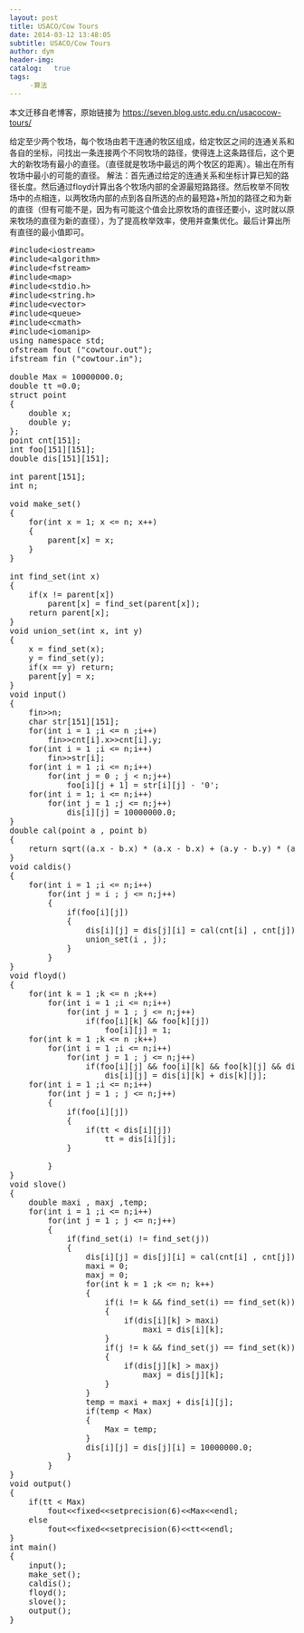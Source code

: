 ```yaml
---
layout: post
title: USACO/Cow Tours
date: 2014-03-12 13:48:05
subtitle: USACO/Cow Tours
author: dym
header-img:
catalog:   true
tags:
     -算法
---
```


本文迁移自老博客，原始链接为 <https://seven.blog.ustc.edu.cn/usacocow-tours/>

给定至少两个牧场，每个牧场由若干连通的牧区组成，给定牧区之间的连通关系和各自的坐标，问找出一条连接两个不同牧场的路径，使得连上这条路径后，这个更大的新牧场有最小的直径。（直径就是牧场中最远的两个牧区的距离）。输出在所有牧场中最小的可能的直径。
解法：首先通过给定的连通关系和坐标计算已知的路径长度。然后通过floyd计算出各个牧场内部的全源最短路路径。然后枚举不同牧场中的点相连，以两牧场内部的点到各自所选的点的最短路+所加的路径之和为新的直径（但有可能不是，因为有可能这个值会比原牧场的直径还要小，这时就以原来牧场的直径为新的直径），为了提高枚举效率，使用并查集优化。最后计算出所有直径的最小值即可。
<pre class = "brush:[cpp]">
#include&lt;iostream&gt;
#include&lt;algorithm&gt;
#include&lt;fstream&gt;
#include&lt;map&gt;
#include&lt;stdio.h&gt;
#include&lt;string.h&gt;
#include&lt;vector&gt;
#include&lt;queue&gt;
#include&lt;cmath&gt;
#include&lt;iomanip&gt;
using namespace std;
ofstream fout ("cowtour.out");
ifstream fin ("cowtour.in");

double Max = 10000000.0;
double tt =0.0;
struct point
{
	double x;
	double y;
};
point cnt[151];
int foo[151][151];
double dis[151][151];

int parent[151];
int n;

void make_set()
{
    for(int x = 1; x <= n; x++)
    {
        parent[x] = x;
    }
}

int find_set(int x)
{
    if(x != parent[x])
        parent[x] = find_set(parent[x]);
    return parent[x];
}
void union_set(int x, int y)
{
    x = find_set(x);
    y = find_set(y);
    if(x == y) return;
	parent[y] = x;    
}
void input()
{
	fin&gt;&gt;n;
	char str[151][151];
	for(int i = 1 ;i <= n ;i++)
		fin&gt;&gt;cnt[i].x&gt;&gt;cnt[i].y;
	for(int i = 1 ;i <= n;i++)
		fin&gt;&gt;str[i];
	for(int i = 1 ;i <= n;i++)
		for(int j = 0 ; j < n;j++)
			foo[i][j + 1] = str[i][j] - '0';
	for(int i = 1; i <= n;i++)
		for(int j = 1 ;j <= n;j++)
			dis[i][j] = 10000000.0;
}
double cal(point a , point b)
{
	return sqrt((a.x - b.x) * (a.x - b.x) + (a.y - b.y) * (a.y - b.y));
}
void caldis()
{
	for(int i = 1 ;i <= n;i++)
		for(int j = i ; j <= n;j++)
		{
			if(foo[i][j])
			{	
				dis[i][j] = dis[j][i] = cal(cnt[i] , cnt[j]);
				union_set(i , j);
			}		   
		}
}
void floyd()
{
	for(int k = 1 ;k <= n ;k++)
		for(int i = 1 ;i <= n;i++)
			for(int j = 1 ; j <= n;j++)
				if(foo[i][k] && foo[k][j])
					foo[i][j] = 1;
	for(int k = 1 ;k <= n ;k++)
		for(int i = 1 ;i <= n;i++)
			for(int j = 1 ; j <= n;j++)
				if(foo[i][j] && foo[i][k] && foo[k][j] && dis[i][j] > dis[i][k] + dis[k][j])
					dis[i][j] = dis[i][k] + dis[k][j];
	for(int i = 1 ;i <= n;i++)
		for(int j = 1 ; j <= n;j++)
		{
			if(foo[i][j])			
			{
				if(tt < dis[i][j])
					tt = dis[i][j];
			}

		}
}
void slove()
{
	double maxi , maxj ,temp;
	for(int i = 1 ;i <= n;i++)
		for(int j = 1 ; j <= n;j++)
		{
			if(find_set(i) != find_set(j))
			{
				dis[i][j] = dis[j][i] = cal(cnt[i] , cnt[j]);
				maxi = 0;
				maxj = 0;
				for(int k = 1 ;k <= n; k++)
				{
					if(i != k && find_set(i) == find_set(k))
					{
						if(dis[i][k] > maxi)
							maxi = dis[i][k];
					}
					if(j != k && find_set(j) == find_set(k))
					{
						if(dis[j][k] > maxj)
							maxj = dis[j][k];
					}
				}
				temp = maxi + maxj + dis[i][j];
				if(temp < Max)
				{
					Max = temp;
				}
				dis[i][j] = dis[j][i] = 10000000.0;
			}		
		}
}
void output()
{
	if(tt < Max)
		fout&lt;&lt;fixed&lt;&lt;setprecision(6)&lt;&lt;Max&lt;&lt;endl;
	else
		fout&lt;&lt;fixed&lt;&lt;setprecision(6)&lt;&lt;tt&lt;&lt;endl;
}
int main()
{
	input();
	make_set();
	caldis();
	floyd();
	slove();
	output();
}
</pre>
